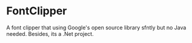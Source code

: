 # FontClipper
A font clipper that using Google's open source library sfntly but no Java needed. Besides, its a .Net project.
